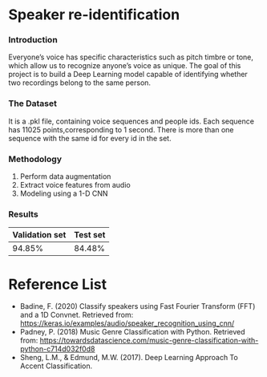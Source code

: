 # Speaker re-identification

### Introduction 

Everyone’s voice has specific characteristics such as pitch timbre or tone, which allow us to recognize anyone’s voice as unique.
The goal of this project is to build a Deep Learning model capable of identifying whether two recordings belong to the same person.  

### The Dataset 

It is a .pkl file, containing voice sequences  and  people ids. Each  sequence  has  11025  points,corresponding to 1 second.
There is more than one sequence with the same id for every id in the set.

### Methodology

1. Perform data augmentation 
2. Extract voice features from audio 
3. Modeling using a 1-D CNN 

### Results 

| Validation set | Test set |
| ------------- | ------------- |
| 94.85%  | 84.48%  |

# Reference List  

- Badine, F. (2020) Classify speakers using Fast Fourier Transform (FFT) and a 1D Convnet. Retrieved from: https://keras.io/examples/audio/speaker_recognition_using_cnn/
- Padney, P. (2018) Music Genre Classification with Python. Retrieved from:
https://towardsdatascience.com/music-genre-classification-with-python-c714d032f0d8
- Sheng, L.M., & Edmund, M.W. (2017). Deep Learning Approach To Accent Classification.
